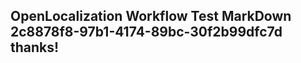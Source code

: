 <properties
ms.topic="hero-topic"
ms.test1="hero-topic"
ms.test2="test"/>

## OpenLocalization Workflow Test MarkDown 2c8878f8-97b1-4174-89bc-30f2b99dfc7d thanks!
